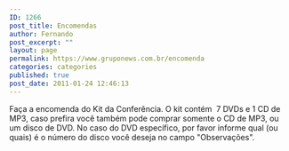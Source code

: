 ```yaml
---
ID: 1266
post_title: Encomendas
author: Fernando
post_excerpt: ""
layout: page
permalink: https://www.gruponews.com.br/encomenda
categories: categories
published: true
post_date: 2011-01-24 12:46:13
---
```

Faça a encomenda do Kit da Conferência. O kit contém  7 DVDs e 1 CD de MP3, caso prefira você também pode comprar somente o CD de MP3, ou um disco de DVD. No caso do DVD específico, por favor informe qual (ou quais) é o número do disco você deseja no campo "Observações".
<div id="_mcePaste"><!--cforms name="Encomenda - DVD 2009"--></div>